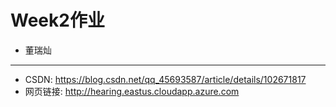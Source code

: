 # Week2作业

- 董瑞灿

-----

- CSDN: https://blog.csdn.net/qq_45693587/article/details/102671817
- 网页链接: http://hearing.eastus.cloudapp.azure.com
